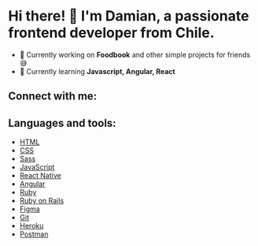 # Hi there! 👋 I'm Damian, a passionate frontend developer from Chile.

- 🔭 Currently working on **Foodbook** and other simple projects for friends 😅
- 🌱 Currently learning **Javascript, Angular, React**

## Connect with me:

## Languages and tools:
- [HTML](https://developer.mozilla.org/en-US/docs/Web/HTML)
- [CSS](https://developer.mozilla.org/en-US/docs/Web/CSS)
- [Sass](https://sass-lang.com/)
- [JavaScript](https://developer.mozilla.org/en-US/docs/Web/JavaScript)
- [React Native](https://reactnative.dev/)
- [Angular](https://angular.io)
- [Ruby](https://www.ruby-lang.org/de/)
- [Ruby on Rails](https://rubyonrails.org)
- [Figma](https://www.figma.com/)
- [Git](https://git-scm.com/)
- [Heroku](https://heroku.com)
- [Postman](https://postman.com)
